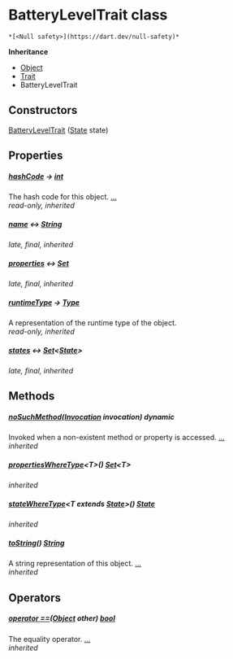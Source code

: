 


# BatteryLevelTrait class






    *[<Null safety>](https://dart.dev/null-safety)*





**Inheritance**

- [Object](https://api.flutter.dev/flutter/dart-core/Object-class.html)
- [Trait](../yonomi-sdk/Trait-class.md)
- BatteryLevelTrait






## Constructors

[BatteryLevelTrait](../yonomi-sdk/BatteryLevelTrait/BatteryLevelTrait.md) ([State](../yonomi-sdk/State-class.md) state)

    


## Properties

##### [hashCode](https://api.flutter.dev/flutter/dart-core/Object/hashCode.html) &#8594; [int](https://api.flutter.dev/flutter/dart-core/int-class.html)



The hash code for this object. [...](https://api.flutter.dev/flutter/dart-core/Object/hashCode.html)  
_read-only, inherited_



##### [name](../yonomi-sdk/Trait/name.md) &#8596; [String](https://api.flutter.dev/flutter/dart-core/String-class.html)



   
_late, final, inherited_



##### [properties](../yonomi-sdk/Trait/properties.md) &#8596; [Set](https://api.flutter.dev/flutter/dart-core/Set-class.html)



   
_late, final, inherited_



##### [runtimeType](https://api.flutter.dev/flutter/dart-core/Object/runtimeType.html) &#8594; [Type](https://api.flutter.dev/flutter/dart-core/Type-class.html)



A representation of the runtime type of the object.   
_read-only, inherited_



##### [states](../yonomi-sdk/Trait/states.md) &#8596; [Set](https://api.flutter.dev/flutter/dart-core/Set-class.html)&lt;[State](../yonomi-sdk/State-class.md)>



   
_late, final, inherited_




## Methods

##### [noSuchMethod](https://api.flutter.dev/flutter/dart-core/Object/noSuchMethod.html)([Invocation](https://api.flutter.dev/flutter/dart-core/Invocation-class.html) invocation) dynamic



Invoked when a non-existent method or property is accessed. [...](https://api.flutter.dev/flutter/dart-core/Object/noSuchMethod.html)  
_inherited_



##### [propertiesWhereType](../yonomi-sdk/Trait/propertiesWhereType.md)&lt;T>() [Set](https://api.flutter.dev/flutter/dart-core/Set-class.html)&lt;T>



   
_inherited_



##### [stateWhereType](../yonomi-sdk/Trait/stateWhereType.md)&lt;T extends [State](../yonomi-sdk/State-class.md)>() [State](../yonomi-sdk/State-class.md)



   
_inherited_



##### [toString](https://api.flutter.dev/flutter/dart-core/Object/toString.html)() [String](https://api.flutter.dev/flutter/dart-core/String-class.html)



A string representation of this object. [...](https://api.flutter.dev/flutter/dart-core/Object/toString.html)  
_inherited_




## Operators

##### [operator ==](https://api.flutter.dev/flutter/dart-core/Object/operator_equals.html)([Object](https://api.flutter.dev/flutter/dart-core/Object-class.html) other) [bool](https://api.flutter.dev/flutter/dart-core/bool-class.html)



The equality operator. [...](https://api.flutter.dev/flutter/dart-core/Object/operator_equals.html)  
_inherited_











